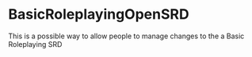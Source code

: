 # BasicRoleplayingOpenSRD
This is a possible way to allow people to manage changes to the a Basic Roleplaying SRD
